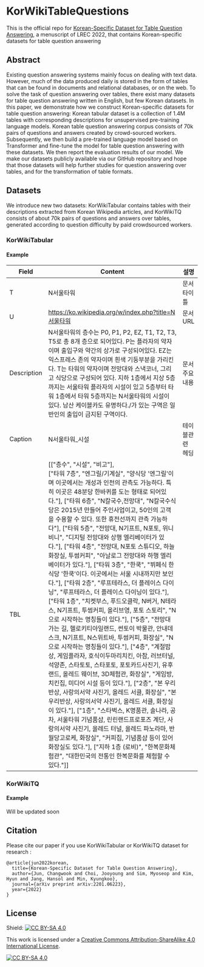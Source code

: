 # KorWikiTableQuestions
This is the official repo for [Korean-Specific Dataset for Table Question Answering](https://arxiv.org/abs/2201.06223), a menuscript of LREC 2022, that contains Korean-specific datasets for table question answering

## Abstract
Existing question answering systems mainly focus on dealing with text data. However, much of the data produced daily is stored in the form of tables that can be found in documents and relational databases, or on the web. To solve the task of question answering over tables, there exist many datasets for table question answering written in English, but few Korean datasets. In this paper, we demonstrate how we construct Korean-specific datasets for table question answering: Korean tabular dataset is a collection of 1.4M tables with corresponding descriptions for unsupervised pre-training language models. Korean table question answering corpus consists of 70k pairs of questions and answers created by crowd-sourced workers. Subsequently, we then build a pre-trained language model based on Transformer and fine-tune the model for table question answering with these datasets. We then report the evaluation results of our model. We make our datasets publicly available via our GitHub repository and hope that those datasets will help further studies for question answering over tables, and for the transformation of table formats.

## Datasets
We introduce new two datasets: KorWikiTabular contains tables with their descriptions extracted from Korean Wikipedia articles, and KorWikiTQ consists of about 70k pairs of questions and answers over tables, generated according to question difficulty by paid crowdsourced workers.

### KorWikiTabular
#### Example
|Field|Content|설명|
|---|---|---|
|T | N서울타워| 문서타이틀|
|U | https://ko.wikipedia.org/w/index.php?title=N서울타워| 문서URL|
|Description | N서울타워의 층수는 P0, P1, P2, EZ, T1, T2, T3, T5로 총 8개 층으로 되어있다. P는 플라자의 약자이며 출입구와 약간의 상가로 구성되어있다. EZ는 익스프레스 존의 약자이며 흰색 기둥부분을 가리킨다. T는 타워의 약자이며 전망대와 스낵코너, 그리고 식당으로 구성되어 있다. 지하 1층에서 지상 5층까지는 서울타워 플라자의 시설이 있고 5층부터 타워 1층에서 타워 5층까지는 N서울타워의 시설이 있다. 남산 케이블카도 유명하다./가 있는 구역은 일반인의 출입이 금지된 구역이다.| 문서 주요내용|
|Caption | N서울타워_시설| 테이블관련 헤딩|
|TBL | [["층수", "시설", "비고"], <br>["타워 7층", "엔그릴/기계실", "양식당 '엔그릴'이며 이곳에서는 개성과 인천의 관측도 가능하다. 특히 이곳은 48분당 한바퀴를 도는 형태로 되어있다."], ["타워 6층", "N칼국수,전망대", "N칼국수식당은 2015년 만들어 주인사업이고, 50인의 고객을 수용할 수 있다. 또한 휴전선까지 관측 가능하다"], ["타워 5층", "전망대, N기프트, N포토, 위니비니", "디지털 전망대와 상행 엘리베이터가 있다."], ["타워 4층", "전망대, N포토 스튜디오, 하늘 화장실, 투썸커피", "아날로그 전망대와 하행 엘리베이터가 있다."], ["타워 3층", "한쿡", "뷔페식 한식당 '한쿡'이다. 이곳에서는 서울 시내까지만 보인다."], ["타워 2층", "루프테라스, 더 플레이스 다이닝", "루프테라스, 더 플레이스 다이닝이 있다."], ["타워 1층", "치켓부스, 푸드오클락, N버거, N테라스, N기프트, 투썸커피, 올리브영, 포토 스토리", "N으로 시작하는 명칭들이 있다."], ["5층", "전망대 가는 길, 헬로키티아일랜드, 썬토이 박물관, 안내데스크, N기프트, N스위트바, 투썸커피, 화장실", "N으로 시작하는 명칭들이 있다."], ["4층", "계절밥상, 게임플라자, 호식이두마리치킨, 아참, 러브터널, 석양존, 스타토토, 스타포토, 포토카드사진기, 유후랜드, 올레드 웨이브, 3D체험관, 화장실", "게임방, 치킨집, 미디어 시설 등이 있다."], ["2층", "본 우리반상, 사랑의서약 사진기, 올레드 서클, 화장실", "본 우리반상, 사랑의서약 사진기, 올레드 서클, 화장실이 있다."], ["1층", "스타벅스, K명품관, 솔나라, 공차, 서울타워 기념품샵, 린린랜드프로포즈 계단, 사랑의서약 사진기, 올레드 터널, 올레드 파노라마, 반월당고로케, 화장실", "커피집, 기념품샵 등이 있어 화장실도 있다."], ["지하 1층 (로비)", "한복문화체험관", "대한민국의 전통인 한복문화를 체험할 수 있다."]]| |

### KorWikiTQ
#### Example
Will be updated soon

## Citation
Please cite our paper if you use KorWikiTabular or KorWikiTQ dataset for research :

``` 
@article{jun2022korean,
  title={Korean-Specific Dataset for Table Question Answering},
  author={Jun, Changwook and Choi, Jooyoung and Sim, Myoseop and Kim, Hyun and Jang, Hansol and Min, Kyungkoo},
  journal={arXiv preprint arXiv:2201.06223},
  year={2022}
}
```

## License
Shield: [![CC BY-SA 4.0][cc-by-sa-shield]][cc-by-sa]

This work is licensed under a
[Creative Commons Attribution-ShareAlike 4.0 International License][cc-by-sa].

[![CC BY-SA 4.0][cc-by-sa-image]][cc-by-sa]

[cc-by-sa]: http://creativecommons.org/licenses/by-sa/4.0/
[cc-by-sa-image]: https://licensebuttons.net/l/by-sa/4.0/88x31.png
[cc-by-sa-shield]: https://img.shields.io/badge/License-CC%20BY--SA%204.0-lightgrey.svg

